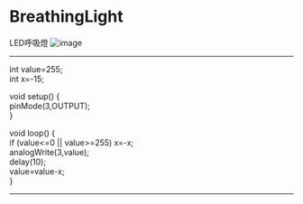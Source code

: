 # BreathingLight
LED呼吸燈
![image](https://github.com/wesley4406/BreathingLight/blob/main/ezgif.com-video-to-gif.gif)

***
int value=255;  
int x=-15;  
  
void setup() {   
pinMode(3,OUTPUT);   
}  
  
void loop() {   
if (value<=0 || value>=255) x=-x;   
analogWrite(3,value);   
delay(10);   
value=value-x;  
}  
***
